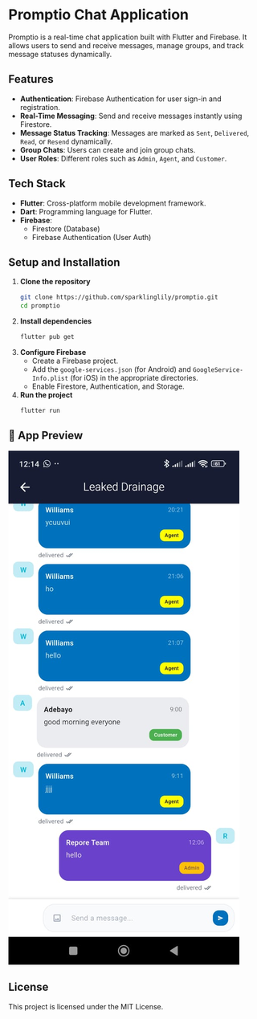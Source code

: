 # Promptio Chat Application

Promptio is a real-time chat application built with Flutter and Firebase. It allows users to send and receive messages, manage groups, and track message statuses dynamically.

## Features
- **Authentication**: Firebase Authentication for user sign-in and registration.
- **Real-Time Messaging**: Send and receive messages instantly using Firestore.
- **Message Status Tracking**: Messages are marked as `Sent`, `Delivered`, `Read`, or `Resend` dynamically.
- **Group Chats**: Users can create and join group chats.
- **User Roles**: Different roles such as `Admin`, `Agent`, and `Customer`.

## Tech Stack
- **Flutter**: Cross-platform mobile development framework.
- **Dart**: Programming language for Flutter.
- **Firebase**:
  - Firestore (Database)
  - Firebase Authentication (User Auth)
  

## Setup and Installation
1. **Clone the repository**
   ```sh
   git clone https://github.com/sparklinglily/promptio.git
   cd promptio
   ```
2. **Install dependencies**
   ```sh
   flutter pub get
   ```
3. **Configure Firebase**
   - Create a Firebase project.
   - Add the `google-services.json` (for Android) and `GoogleService-Info.plist` (for iOS) in the appropriate directories.
   - Enable Firestore, Authentication, and Storage.
4. **Run the project**
   ```sh
   flutter run
   ```

## 📱 App Preview

![App Preview](assets/repore.jpg)


## License
This project is licensed under the MIT License.

